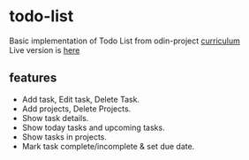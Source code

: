 # todo-list

Basic implementation of Todo List from odin-project [curriculum](https://www.theodinproject.com/lessons/node-path-javascript-todo-list)  
Live version is [here](https://nerdyblock.github.io/todo-list/)  

## features
- Add task, Edit task, Delete Task.
- Add projects, Delete Projects.
- Show task details.
- Show today tasks and upcoming tasks.
- Show tasks in projects.
- Mark task complete/incomplete & set due date.